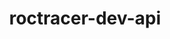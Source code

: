---
title: "roctracer-dev-api"
layout: cache
categories: [package, develop]
meta: {"compilers": ["gcc@11.4.0", "gcc@13.2.0"], "num_specs": 58, "num_specs_by_stack": {"e4s": 1, "hep": 16, "ml-linux-x86_64-rocm": 23, "root": 58}, "oss": ["ubuntu22.04", "ubuntu24.04"], "platforms": ["linux"], "stacks": ["e4s", "hep", "ml-linux-x86_64-rocm", "root"], "targets": ["x86_64_v3"], "versions": ["5.7.1", "6.1.2", "6.2.4", "6.3.3", "6.4.0", "6.4.1", "6.4.2", "6.4.3"]}
spec_details: [{"compiler": "gcc@13.2.0", "hash": "2jm74h6xwutl6iemgmlhujxj3zoskbnx", "os": "ubuntu24.04", "platform": "linux", "size": "-", "stacks": ["ml-linux-x86_64-rocm", "root"], "target": "x86_64_v3", "variants": ["build_system=generic"], "versions": ["6.4.0"]}, {"compiler": "gcc@11.4.0", "hash": "2rzx52b4xywovvesenk26c2mnk2cphj3", "os": "ubuntu22.04", "platform": "linux", "size": "-", "stacks": ["hep", "root"], "target": "x86_64_v3", "variants": ["build_system=generic"], "versions": ["5.7.1"]}, {"compiler": "gcc@11.4.0", "hash": "2w22ge7nt4ivyxo5i5i563g32giw4aoq", "os": "ubuntu22.04", "platform": "linux", "size": "-", "stacks": ["root"], "target": "x86_64_v3", "variants": ["build_system=generic"], "versions": ["6.3.3"]}, {"compiler": "gcc@11.4.0", "hash": "2w4ritsqo4k6yzoizoyq6oi4tzi4mj5b", "os": "ubuntu22.04", "platform": "linux", "size": "-", "stacks": ["hep", "root"], "target": "x86_64_v3", "variants": ["build_system=generic"], "versions": ["5.7.1"]}, {"compiler": "gcc@11.4.0", "hash": "5ogxcuifl6kilrwone7irq7tmugswj5c", "os": "ubuntu22.04", "platform": "linux", "size": "-", "stacks": ["root"], "target": "x86_64_v3", "variants": ["build_system=generic"], "versions": ["6.4.1"]}, {"compiler": "gcc@11.4.0", "hash": "5txiwcutvdqgr6meem2tna22hnqsnke3", "os": "ubuntu22.04", "platform": "linux", "size": "-", "stacks": ["hep", "root"], "target": "x86_64_v3", "variants": ["build_system=generic"], "versions": ["5.7.1"]}, {"compiler": "gcc@13.2.0", "hash": "5vy7h5evn5rb542p6qhngipyeolsvuo7", "os": "ubuntu24.04", "platform": "linux", "size": "-", "stacks": ["ml-linux-x86_64-rocm", "root"], "target": "x86_64_v3", "variants": ["build_system=generic"], "versions": ["6.3.3"]}, {"compiler": "gcc@11.4.0", "hash": "6k7i63oac4vsnbvlxmulzibkfwpqettf", "os": "ubuntu22.04", "platform": "linux", "size": "-", "stacks": ["hep", "root"], "target": "x86_64_v3", "variants": ["build_system=generic"], "versions": ["5.7.1"]}, {"compiler": "gcc@11.4.0", "hash": "6y77deeoxo4mmep32jcpy3hd5imdacss", "os": "ubuntu22.04", "platform": "linux", "size": "-", "stacks": ["root"], "target": "x86_64_v3", "variants": ["build_system=generic"], "versions": ["6.4.2"]}, {"compiler": "gcc@11.4.0", "hash": "7tgdeui72t4564gjtmdvfxdhcltqdhkh", "os": "ubuntu22.04", "platform": "linux", "size": "-", "stacks": ["hep", "root"], "target": "x86_64_v3", "variants": ["build_system=generic"], "versions": ["5.7.1"]}, {"compiler": "gcc@11.4.0", "hash": "adbvapw46yfc6slmwf2a7xlqtynbsjb7", "os": "ubuntu22.04", "platform": "linux", "size": "-", "stacks": ["root"], "target": "x86_64_v3", "variants": ["build_system=generic"], "versions": ["6.4.1"]}, {"compiler": "gcc@13.2.0", "hash": "be2ponpf4tmnmyzpcw5k446m5qubhq5k", "os": "ubuntu24.04", "platform": "linux", "size": "-", "stacks": ["hep", "root"], "target": "x86_64_v3", "variants": ["build_system=generic"], "versions": ["5.7.1"]}, {"compiler": "gcc@13.2.0", "hash": "c7ar47qawkbp7aji4ctrjll4ge5mlshv", "os": "ubuntu24.04", "platform": "linux", "size": "-", "stacks": ["ml-linux-x86_64-rocm", "root"], "target": "x86_64_v3", "variants": ["build_system=generic"], "versions": ["6.3.3"]}, {"compiler": "gcc@13.2.0", "hash": "cpsdovo2psebffr4qwypw4lbrqhuyymd", "os": "ubuntu24.04", "platform": "linux", "size": "-", "stacks": ["ml-linux-x86_64-rocm", "root"], "target": "x86_64_v3", "variants": ["build_system=generic"], "versions": ["6.3.3"]}, {"compiler": "gcc@11.4.0", "hash": "cuem6tugh6r7w3wy5iyi6vzgkhtdntff", "os": "ubuntu22.04", "platform": "linux", "size": "-", "stacks": ["root"], "target": "x86_64_v3", "variants": ["build_system=generic"], "versions": ["6.3.3"]}, {"compiler": "gcc@13.2.0", "hash": "cvqanzxjdqtrydos7rmq7j6vokxkqvar", "os": "ubuntu24.04", "platform": "linux", "size": "-", "stacks": ["ml-linux-x86_64-rocm", "root"], "target": "x86_64_v3", "variants": ["build_system=generic"], "versions": ["6.4.0"]}, {"compiler": "gcc@11.4.0", "hash": "cxqwo5kjyayux6dz7gcl7w66ebykqov7", "os": "ubuntu22.04", "platform": "linux", "size": "-", "stacks": ["hep", "root"], "target": "x86_64_v3", "variants": ["build_system=generic"], "versions": ["5.7.1"]}, {"compiler": "gcc@11.4.0", "hash": "dknrxor2brwqctkw2o6mp73s73yddzkd", "os": "ubuntu22.04", "platform": "linux", "size": "-", "stacks": ["hep", "root"], "target": "x86_64_v3", "variants": ["build_system=generic"], "versions": ["5.7.1"]}, {"compiler": "gcc@13.2.0", "hash": "dt4mnnnrksgfwkq2hkje6ohod2echrjt", "os": "ubuntu24.04", "platform": "linux", "size": "-", "stacks": ["ml-linux-x86_64-rocm", "root"], "target": "x86_64_v3", "variants": ["build_system=generic"], "versions": ["6.1.2"]}, {"compiler": "gcc@13.2.0", "hash": "f227glbd6reubpq6r5y22eunn74chbbr", "os": "ubuntu24.04", "platform": "linux", "size": "-", "stacks": ["ml-linux-x86_64-rocm", "root"], "target": "x86_64_v3", "variants": ["build_system=generic"], "versions": ["6.3.3"]}, {"compiler": "gcc@11.4.0", "hash": "fxmljtds6qad6aot4ez3dfffsd2ekpmq", "os": "ubuntu22.04", "platform": "linux", "size": "-", "stacks": ["root"], "target": "x86_64_v3", "variants": ["build_system=generic"], "versions": ["6.3.3"]}, {"compiler": "gcc@13.2.0", "hash": "hjnbvpwu6amslbluzvkqiezzxjchjyvz", "os": "ubuntu24.04", "platform": "linux", "size": "-", "stacks": ["ml-linux-x86_64-rocm", "root"], "target": "x86_64_v3", "variants": ["build_system=generic"], "versions": ["6.3.3"]}, {"compiler": "gcc@13.2.0", "hash": "i6y6itumrsmp6k4tjvzwqh4jtvaplen7", "os": "ubuntu24.04", "platform": "linux", "size": "-", "stacks": ["ml-linux-x86_64-rocm", "root"], "target": "x86_64_v3", "variants": ["build_system=generic"], "versions": ["6.2.4"]}, {"compiler": "gcc@13.2.0", "hash": "iuk4mtg7k4pxlfhdwqbuch2lqaa5waed", "os": "ubuntu24.04", "platform": "linux", "size": "-", "stacks": ["hep", "root"], "target": "x86_64_v3", "variants": ["build_system=generic"], "versions": ["5.7.1"]}, {"compiler": "gcc@11.4.0", "hash": "ixzkvxh2muc7ua4nvqn2s2mdy2lgzste", "os": "ubuntu22.04", "platform": "linux", "size": "-", "stacks": ["hep", "root"], "target": "x86_64_v3", "variants": ["build_system=generic"], "versions": ["5.7.1"]}, {"compiler": "gcc@13.2.0", "hash": "je65wazfcwhx2gylqodfkanbfccfpty3", "os": "ubuntu24.04", "platform": "linux", "size": "-", "stacks": ["ml-linux-x86_64-rocm", "root"], "target": "x86_64_v3", "variants": ["build_system=generic"], "versions": ["6.2.4"]}, {"compiler": "gcc@11.4.0", "hash": "joqd4pov4hnkurzeckwgisvx2qplzg5r", "os": "ubuntu22.04", "platform": "linux", "size": "-", "stacks": ["root"], "target": "x86_64_v3", "variants": ["build_system=generic"], "versions": ["6.4.1"]}, {"compiler": "gcc@11.4.0", "hash": "jqdybijzknzuelr7fjcwtfa32i3rxzli", "os": "ubuntu22.04", "platform": "linux", "size": "-", "stacks": ["e4s", "root"], "target": "x86_64_v3", "variants": ["build_system=generic"], "versions": ["6.4.3"]}, {"compiler": "gcc@13.2.0", "hash": "mch25hthwtg2heknpk4zc3zgiz2ikxax", "os": "ubuntu24.04", "platform": "linux", "size": "-", "stacks": ["ml-linux-x86_64-rocm", "root"], "target": "x86_64_v3", "variants": ["build_system=generic"], "versions": ["6.1.2"]}, {"compiler": "gcc@11.4.0", "hash": "n7ue5owkyd25wfgvauavv5kvdksft4qk", "os": "ubuntu22.04", "platform": "linux", "size": "-", "stacks": ["root"], "target": "x86_64_v3", "variants": ["build_system=generic"], "versions": ["6.3.3"]}, {"compiler": "gcc@11.4.0", "hash": "nf3ftgpgij6kybw4i6ladghcdnionbnk", "os": "ubuntu22.04", "platform": "linux", "size": "-", "stacks": ["hep", "root"], "target": "x86_64_v3", "variants": ["build_system=generic"], "versions": ["5.7.1"]}, {"compiler": "gcc@11.4.0", "hash": "no5oryt7ay6be6taz6yq5rytk7gtdgc2", "os": "ubuntu22.04", "platform": "linux", "size": "-", "stacks": ["root"], "target": "x86_64_v3", "variants": ["build_system=generic"], "versions": ["6.3.3"]}, {"compiler": "gcc@13.2.0", "hash": "nv3b2w6v43jsm3yxxaswkrsttltzh6ga", "os": "ubuntu24.04", "platform": "linux", "size": "-", "stacks": ["ml-linux-x86_64-rocm", "root"], "target": "x86_64_v3", "variants": ["build_system=generic"], "versions": ["6.3.3"]}, {"compiler": "gcc@13.2.0", "hash": "nxrodxhgejwgkskxzjygm2duglczcksq", "os": "ubuntu24.04", "platform": "linux", "size": "-", "stacks": ["ml-linux-x86_64-rocm", "root"], "target": "x86_64_v3", "variants": ["build_system=generic"], "versions": ["6.4.3"]}, {"compiler": "gcc@13.2.0", "hash": "nxviqsubbheqynmyqy7beshogznsdson", "os": "ubuntu24.04", "platform": "linux", "size": "-", "stacks": ["ml-linux-x86_64-rocm", "root"], "target": "x86_64_v3", "variants": ["build_system=generic"], "versions": ["6.4.2"]}, {"compiler": "gcc@11.4.0", "hash": "nzhbckfk4zsd3pvbsen7vcctxotmrhi6", "os": "ubuntu22.04", "platform": "linux", "size": "-", "stacks": ["root"], "target": "x86_64_v3", "variants": ["build_system=generic"], "versions": ["6.3.3"]}, {"compiler": "gcc@11.4.0", "hash": "oyql66mdce6kzacwcc5whvqjtqigoii6", "os": "ubuntu22.04", "platform": "linux", "size": "-", "stacks": ["hep", "root"], "target": "x86_64_v3", "variants": ["build_system=generic"], "versions": ["5.7.1"]}, {"compiler": "gcc@13.2.0", "hash": "pswn3elg2j7i6pglpb4k5simcf6zybs4", "os": "ubuntu24.04", "platform": "linux", "size": "-", "stacks": ["ml-linux-x86_64-rocm", "root"], "target": "x86_64_v3", "variants": ["build_system=generic"], "versions": ["6.4.2"]}, {"compiler": "gcc@13.2.0", "hash": "q2rcue7el4dqi2634pzzvksk342juc7e", "os": "ubuntu24.04", "platform": "linux", "size": "-", "stacks": ["ml-linux-x86_64-rocm", "root"], "target": "x86_64_v3", "variants": ["build_system=generic"], "versions": ["6.2.4"]}, {"compiler": "gcc@11.4.0", "hash": "rhsf446ul55mnr2cye3ix4bx6cdbv6rf", "os": "ubuntu22.04", "platform": "linux", "size": "-", "stacks": ["hep", "root"], "target": "x86_64_v3", "variants": ["build_system=generic"], "versions": ["5.7.1"]}, {"compiler": "gcc@13.2.0", "hash": "shniqitemjfs3xylz4otyspnqsbmjtsl", "os": "ubuntu24.04", "platform": "linux", "size": "-", "stacks": ["ml-linux-x86_64-rocm", "root"], "target": "x86_64_v3", "variants": ["build_system=generic"], "versions": ["6.3.3"]}, {"compiler": "gcc@13.2.0", "hash": "sjdrdzfho6b6jen2xkrrnlzmk3bqvihj", "os": "ubuntu24.04", "platform": "linux", "size": "-", "stacks": ["ml-linux-x86_64-rocm", "root"], "target": "x86_64_v3", "variants": ["build_system=generic"], "versions": ["6.3.3"]}, {"compiler": "gcc@11.4.0", "hash": "so7xd5xslqorc75iihppa4y5ftjzwh2x", "os": "ubuntu22.04", "platform": "linux", "size": "-", "stacks": ["root"], "target": "x86_64_v3", "variants": ["build_system=generic"], "versions": ["6.4.1"]}, {"compiler": "gcc@11.4.0", "hash": "t5ojehv54sru2k4r53g4yqfulqugc5xk", "os": "ubuntu22.04", "platform": "linux", "size": "-", "stacks": ["root"], "target": "x86_64_v3", "variants": ["build_system=generic"], "versions": ["6.4.0"]}, {"compiler": "gcc@11.4.0", "hash": "tg3lczf2vjgpjnkhl5dv52xiuoftkkes", "os": "ubuntu22.04", "platform": "linux", "size": "-", "stacks": ["root"], "target": "x86_64_v3", "variants": ["build_system=generic"], "versions": ["6.3.3"]}, {"compiler": "gcc@11.4.0", "hash": "tk2bpgsiosjofc76wbkgwcjeyrbssuqt", "os": "ubuntu22.04", "platform": "linux", "size": "-", "stacks": ["root"], "target": "x86_64_v3", "variants": ["build_system=generic"], "versions": ["6.4.1"]}, {"compiler": "gcc@13.2.0", "hash": "tmylk5v5u5jzcjswdopqw4fd24nhdosr", "os": "ubuntu24.04", "platform": "linux", "size": "-", "stacks": ["ml-linux-x86_64-rocm", "root"], "target": "x86_64_v3", "variants": ["build_system=generic"], "versions": ["6.2.4"]}, {"compiler": "gcc@11.4.0", "hash": "tw2r4zzpy7vb24anpsuxld7mlhxdengy", "os": "ubuntu22.04", "platform": "linux", "size": "-", "stacks": ["root"], "target": "x86_64_v3", "variants": ["build_system=generic"], "versions": ["6.4.1"]}, {"compiler": "gcc@11.4.0", "hash": "uiswfyfer6bh4cp5c2fwotozei3uo772", "os": "ubuntu22.04", "platform": "linux", "size": "-", "stacks": ["hep", "root"], "target": "x86_64_v3", "variants": ["build_system=generic"], "versions": ["5.7.1"]}, {"compiler": "gcc@11.4.0", "hash": "uj4wyb64es64j5lqzhynsxug7exmhjik", "os": "ubuntu22.04", "platform": "linux", "size": "-", "stacks": ["hep", "root"], "target": "x86_64_v3", "variants": ["build_system=generic"], "versions": ["5.7.1"]}, {"compiler": "gcc@13.2.0", "hash": "up3jb2z5lk3bbl4xrtwdz24iondaabyi", "os": "ubuntu24.04", "platform": "linux", "size": "-", "stacks": ["ml-linux-x86_64-rocm", "root"], "target": "x86_64_v3", "variants": ["build_system=generic"], "versions": ["6.3.3"]}, {"compiler": "gcc@11.4.0", "hash": "vbool3um22klyrnnijzr42mtd4h5u5ch", "os": "ubuntu22.04", "platform": "linux", "size": "-", "stacks": ["root"], "target": "x86_64_v3", "variants": ["build_system=generic"], "versions": ["6.4.1"]}, {"compiler": "gcc@13.2.0", "hash": "vnnvnx3yx4qkyssecgb23nhexwibiibz", "os": "ubuntu24.04", "platform": "linux", "size": "-", "stacks": ["ml-linux-x86_64-rocm", "root"], "target": "x86_64_v3", "variants": ["build_system=generic"], "versions": ["6.2.4"]}, {"compiler": "gcc@11.4.0", "hash": "wloikpe22sa6q6fobwsg3zkiixk5ll6q", "os": "ubuntu22.04", "platform": "linux", "size": "-", "stacks": ["root"], "target": "x86_64_v3", "variants": ["build_system=generic"], "versions": ["6.4.0"]}, {"compiler": "gcc@11.4.0", "hash": "xo7rgh7ejcnxnupfykgxvev564vca72o", "os": "ubuntu22.04", "platform": "linux", "size": "-", "stacks": ["hep", "root"], "target": "x86_64_v3", "variants": ["build_system=generic"], "versions": ["5.7.1"]}, {"compiler": "gcc@13.2.0", "hash": "y44c2bzsbao6etxkeqzfprogr5ndcr3c", "os": "ubuntu24.04", "platform": "linux", "size": "-", "stacks": ["ml-linux-x86_64-rocm", "root"], "target": "x86_64_v3", "variants": ["build_system=generic"], "versions": ["6.2.4"]}, {"compiler": "gcc@13.2.0", "hash": "yi5lv7ubhdxzya2cvip3kwa3zmoepeq7", "os": "ubuntu24.04", "platform": "linux", "size": "-", "stacks": ["ml-linux-x86_64-rocm", "root"], "target": "x86_64_v3", "variants": ["build_system=generic"], "versions": ["6.2.4"]}, {"compiler": "gcc@11.4.0", "hash": "ykh5etdi22vhlwwnanifzf5ffot25u44", "os": "ubuntu22.04", "platform": "linux", "size": "-", "stacks": ["root"], "target": "x86_64_v3", "variants": ["build_system=generic"], "versions": ["6.4.2"]}]
---